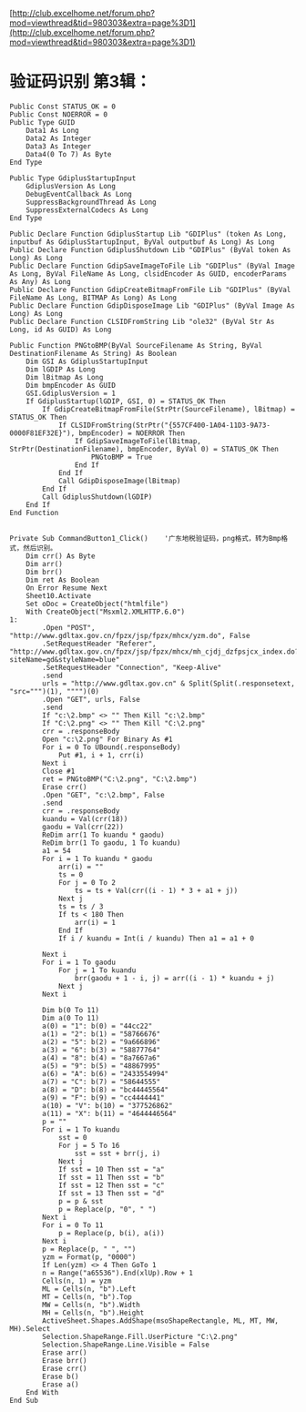 [http://club.excelhome.net/forum.php?mod=viewthread&tid=980303&extra=page%3D1](http://club.excelhome.net/forum.php?mod=viewthread&tid=980303&extra=page%3D1)

# 验证码识别 第3辑： #

	Public Const STATUS_OK = 0
	Public Const NOERROR = 0
	Public Type GUID
	    Data1 As Long
	    Data2 As Integer
	    Data3 As Integer
	    Data4(0 To 7) As Byte
	End Type
	
	Public Type GdiplusStartupInput
	    GdiplusVersion As Long
	    DebugEventCallback As Long
	    SuppressBackgroundThread As Long
	    SuppressExternalCodecs As Long
	End Type
	
	Public Declare Function GdiplusStartup Lib "GDIPlus" (token As Long, inputbuf As GdiplusStartupInput, ByVal outputbuf As Long) As Long
	Public Declare Function GdiplusShutdown Lib "GDIPlus" (ByVal token As Long) As Long
	Public Declare Function GdipSaveImageToFile Lib "GDIPlus" (ByVal Image As Long, ByVal FileName As Long, clsidEncoder As GUID, encoderParams As Any) As Long
	Public Declare Function GdipCreateBitmapFromFile Lib "GDIPlus" (ByVal FileName As Long, BITMAP As Long) As Long
	Public Declare Function GdipDisposeImage Lib "GDIPlus" (ByVal Image As Long) As Long
	Public Declare Function CLSIDFromString Lib "ole32" (ByVal Str As Long, id As GUID) As Long
	
	Public Function PNGtoBMP(ByVal SourceFilename As String, ByVal DestinationFilename As String) As Boolean
	    Dim GSI As GdiplusStartupInput
	    Dim lGDIP As Long
	    Dim lBitmap As Long
	    Dim bmpEncoder As GUID
	    GSI.GdiplusVersion = 1
	    If GdiplusStartup(lGDIP, GSI, 0) = STATUS_OK Then
	        If GdipCreateBitmapFromFile(StrPtr(SourceFilename), lBitmap) = STATUS_OK Then
	            If CLSIDFromString(StrPtr("{557CF400-1A04-11D3-9A73-0000F81EF32E}"), bmpEncoder) = NOERROR Then
	                If GdipSaveImageToFile(lBitmap, StrPtr(DestinationFilename), bmpEncoder, ByVal 0) = STATUS_OK Then
	                    PNGtoBMP = True
	                End If
	            End If
	            Call GdipDisposeImage(lBitmap)
	        End If
	        Call GdiplusShutdown(lGDIP)
	    End If
	End Function


	Private Sub CommandButton1_Click()    '广东地税验证码，png格式，转为Bmp格式，然后识别。
	    Dim crr() As Byte
	    Dim arr()
	    Dim brr()
	    Dim ret As Boolean
	    On Error Resume Next
	    Sheet10.Activate
	    Set oDoc = CreateObject("htmlfile")
	    With CreateObject("Msxml2.XMLHTTP.6.0")
	1:
	        .Open "POST", "http://www.gdltax.gov.cn/fpzx/jsp/fpzx/mhcx/yzm.do", False
	        .SetRequestHeader "Referer", "http://www.gdltax.gov.cn/fpzx/jsp/fpzx/mhcx/mh_cjdj_dzfpsjcx_index.do?siteName=gd&styleName=blue"
	        .SetRequestHeader "Connection", "Keep-Alive"
	        .send
	        urls = "http://www.gdltax.gov.cn" & Split(Split(.responsetext, "src=""")(1), """")(0)
	        .Open "GET", urls, False
	        .send
	        If "c:\2.bmp" <> "" Then Kill "c:\2.bmp"
	        If "C:\2.png" <> "" Then Kill "C:\2.png"
	        crr = .responseBody
	        Open "c:\2.png" For Binary As #1
	        For i = 0 To UBound(.responseBody)
	            Put #1, i + 1, crr(i)
	        Next i
	        Close #1
	        ret = PNGtoBMP("C:\2.png", "C:\2.bmp")
	        Erase crr()
	        .Open "GET", "c:\2.bmp", False
	        .send
	        crr = .responseBody
	        kuandu = Val(crr(18))
	        gaodu = Val(crr(22))
	        ReDim arr(1 To kuandu * gaodu)
	        ReDim brr(1 To gaodu, 1 To kuandu)
	        a1 = 54
	        For i = 1 To kuandu * gaodu
	            arr(i) = ""
	            ts = 0
	            For j = 0 To 2
	                ts = ts + Val(crr((i - 1) * 3 + a1 + j))
	            Next j
	            ts = ts / 3
	            If ts < 180 Then
	                arr(i) = 1
	            End If
	            If i / kuandu = Int(i / kuandu) Then a1 = a1 + 0
	
	        Next i
	        For i = 1 To gaodu
	            For j = 1 To kuandu
	                brr(gaodu + 1 - i, j) = arr((i - 1) * kuandu + j)
	            Next j
	        Next i
	
	        Dim b(0 To 11)
	        Dim a(0 To 11)
	        a(0) = "1": b(0) = "44cc22"
	        a(1) = "2": b(1) = "58766676"
	        a(2) = "5": b(2) = "9a666896"
	        a(3) = "6": b(3) = "58877764"
	        a(4) = "8": b(4) = "8a7667a6"
	        a(5) = "9": b(5) = "48867995"
	        a(6) = "A": b(6) = "2433554994"
	        a(7) = "C": b(7) = "58644555"
	        a(8) = "D": b(8) = "bc44445564"
	        a(9) = "F": b(9) = "cc4444441"
	        a(10) = "V": b(10) = "377526862"
	        a(11) = "X": b(11) = "4644446564"
	        p = ""
	        For i = 1 To kuandu
	            sst = 0
	            For j = 5 To 16
	                sst = sst + brr(j, i)
	            Next j
	            If sst = 10 Then sst = "a"
	            If sst = 11 Then sst = "b"
	            If sst = 12 Then sst = "c"
	            If sst = 13 Then sst = "d"
	            p = p & sst
	            p = Replace(p, "0", " ")
	        Next i
	        For i = 0 To 11
	            p = Replace(p, b(i), a(i))
	        Next i
	        p = Replace(p, " ", "")
	        yzm = Format(p, "0000")
	        If Len(yzm) <> 4 Then GoTo 1
	        n = Range("a65536").End(xlUp).Row + 1
	        Cells(n, 1) = yzm
	        ML = Cells(n, "b").Left
	        MT = Cells(n, "b").Top
	        MW = Cells(n, "b").Width
	        MH = Cells(n, "b").Height
	        ActiveSheet.Shapes.AddShape(msoShapeRectangle, ML, MT, MW, MH).Select
	        Selection.ShapeRange.Fill.UserPicture "C:\2.png"
	        Selection.ShapeRange.Line.Visible = False
	        Erase arr()
	        Erase brr()
	        Erase crr()
	        Erase b()
	        Erase a()
	    End With
	End Sub
